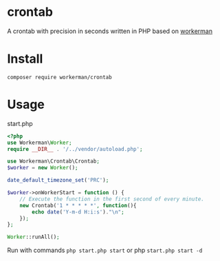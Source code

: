 # crontab
A crontab with precision in seconds written in PHP based on [workerman](https://github.com/walkor/workerman)

# Install
```
composer require workerman/crontab
```

# Usage
start.php
```php
<?php
use Workerman\Worker;
require __DIR__ . '/../vendor/autoload.php';

use Workerman\Crontab\Crontab;
$worker = new Worker();

date_default_timezone_set('PRC');

$worker->onWorkerStart = function () {
    // Execute the function in the first second of every minute.
    new Crontab('1 * * * * *', function(){
        echo date('Y-m-d H:i:s')."\n";
    });
};

Worker::runAll();
```

Run with commands `php start.php start` or php `start.php start -d`
